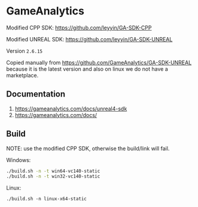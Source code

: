 # GameAnalytics

Modified CPP SDK: https://github.com/leyyin/GA-SDK-CPP

Modified UNREAL SDK: https://github.com/leyyin/GA-SDK-UNREAL


Version `2.6.15`

Copied manually from https://github.com/GameAnalytics/GA-SDK-UNREAL
because it is the latest version and also on linux we do not have a marketplace.

## Documentation
1. https://gameanalytics.com/docs/unreal4-sdk
2. https://gameanalytics.com/docs/


## Build

NOTE: use the modified CPP SDK, otherwise the build/link will fail.

Windows:
```sh
./build.sh -n -t win64-vc140-static
./build.sh -n -t win32-vc140-static
```

Linux:
```
./build.sh -n linux-x64-static
```
